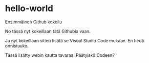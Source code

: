 # hello-world
Ensimmäinen Github kokeilu

No tässä nyt kokeillaan tätä Githubia vaan.

Ja nyt kokeillaan sitten lisätä se Visual Studio Code mukaan. En tiedä onnistuuko.

Tässä lisätty webin kautta tavaraa. Päätyiskö Codeen?
